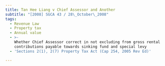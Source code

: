 ```yaml
---
title: Tan Hee Liang v Chief Assessor and Another
subtitle: "[2008] SGCA 43 / 28\_October\_2008"
tags:
  - Revenue Law
  - Property tax
  - Annual value
  - >-
    Whether Chief Assessor correct in not excluding from gross rental
    contributions payable towards sinking fund and special levy
  - 'Sections 2(1), 2(7) Property Tax Act (Cap 254, 2005 Rev Ed)'

---
```


